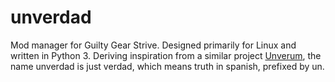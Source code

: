 # unverdad

Mod manager for Guilty Gear Strive.
Designed primarily for Linux and written in Python 3.
Deriving inspiration from a similar project [Unverum](https://github.com/TekkaGB/Unverum),
the name unverdad is just verdad, which means truth in spanish, prefixed by un.

